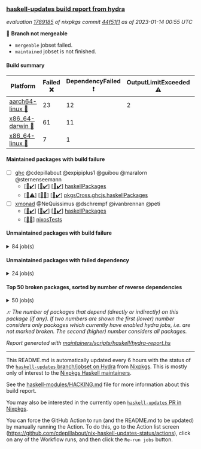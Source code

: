 ### [haskell-updates build report from hydra](https://hydra.nixos.org/jobset/nixpkgs/haskell-updates)
*evaluation [1789185](https://hydra.nixos.org/eval/1789185) of nixpkgs commit [44f51f1](https://github.com/NixOS/nixpkgs/commits/44f51f1f0945d1de69794dc7d3a388d307e9d652) as of 2023-01-14 00:55 UTC*

:red_circle: **Branch not mergeable**
  * `mergeable` jobset failed.
  * `maintained` jobset is not finished.

#### Build summary

 | Platform | Failed :x: | DependencyFailed :heavy_exclamation_mark: | OutputLimitExceeded :warning: | TimedOut :hourglass::no_entry_sign: | Unfinished :hourglass_flowing_sand: | Success :heavy_check_mark: | 
 | --- | --- | --- | --- | --- | --- | --- | 
 | [aarch64-linux :iphone:](https://hydra.nixos.org/eval/1789185?filter=.aarch64-linux) | 23 | 12 | 2 | 2 |  | 6428 | 
 | [x86_64-darwin :apple:](https://hydra.nixos.org/eval/1789185?filter=.x86_64-darwin) | 61 | 11 |  | 196 |  | 6140 | 
 | [x86_64-linux :penguin:](https://hydra.nixos.org/eval/1789185?filter=.x86_64-linux) | 7 | 1 |  | 1 | 1 | 6492 | 
#### Maintained packages with build failure
- [ ] [ghc](https://hydra.nixos.org/eval/1789185?filter=ghc) @cdepillabout @expipiplus1 @guibou @maralorn @sternenseemann
  - [[:iphone::heavy_check_mark:]](https://hydra.nixos.org/build/202430067) [[:apple::heavy_check_mark:]](https://hydra.nixos.org/build/202425639) [[:penguin::heavy_check_mark:]](https://hydra.nixos.org/build/202416186) [haskellPackages](https://hydra.nixos.org/eval/1789185?filter=haskellPackages.ghc)
  - [[:iphone::warning:]](https://hydra.nixos.org/build/205132150) [[:apple::x:]](https://hydra.nixos.org/build/205132269) [[:penguin::heavy_check_mark:]](https://hydra.nixos.org/build/205139156) [pkgsCross.ghcjs.haskellPackages](https://hydra.nixos.org/eval/1789185?filter=pkgsCross.ghcjs.haskellPackages.ghc)
- [ ] [xmonad](https://hydra.nixos.org/eval/1789185?filter=xmonad) @NeQuissimus @dschrempf @ivanbrennan @peti
  - [[:iphone::heavy_check_mark:]](https://hydra.nixos.org/build/205139283) [[:apple::heavy_check_mark:]](https://hydra.nixos.org/build/205137287) [[:penguin::heavy_check_mark:]](https://hydra.nixos.org/build/205134932) [haskellPackages](https://hydra.nixos.org/eval/1789185?filter=haskellPackages.xmonad)
  -   [[:penguin::x:]](https://hydra.nixos.org/build/205171035) [nixosTests](https://hydra.nixos.org/eval/1789185?filter=nixosTests.xmonad)
#### Unmaintained packages with build failure
<details><summary>84 job(s) </summary>

- [ ] [[:iphone::x:]](https://hydra.nixos.org/build/205131171) [[:apple::heavy_check_mark:]](https://hydra.nixos.org/build/205139102) [[:penguin::heavy_check_mark:]](https://hydra.nixos.org/build/205133615) [haskellPackages.hw-json-simd](https://hydra.nixos.org/eval/1789185?filter=haskellPackages.hw-json-simd)  :arrow_heading_up: 3 | 8
- [ ] [[:iphone::x:]](https://hydra.nixos.org/build/205135856) [[:apple::heavy_check_mark:]](https://hydra.nixos.org/build/205139242) [[:penguin::heavy_check_mark:]](https://hydra.nixos.org/build/205136152) [haskellPackages.hw-simd](https://hydra.nixos.org/eval/1789185?filter=haskellPackages.hw-simd)  :arrow_heading_up: 2 | 8
- [ ] [[:iphone::x:]](https://hydra.nixos.org/build/205137611) [[:apple::x:]](https://hydra.nixos.org/build/205133912) [[:penguin::heavy_check_mark:]](https://hydra.nixos.org/build/205137258) [haskellPackages.quic](https://hydra.nixos.org/eval/1789185?filter=haskellPackages.quic)  :arrow_heading_up: 2 | 2
- [ ] [[:iphone::x:]](https://hydra.nixos.org/build/202421573) [[:apple::heavy_check_mark:]](https://hydra.nixos.org/build/202418260) [[:penguin::heavy_check_mark:]](https://hydra.nixos.org/build/202425856) [haskellPackages.Crypto](https://hydra.nixos.org/eval/1789185?filter=haskellPackages.Crypto)  :arrow_heading_up: 1 | 22
- [ ] [[:iphone::heavy_check_mark:]](https://hydra.nixos.org/build/205132688) [[:apple::x:]](https://hydra.nixos.org/build/205138870) [[:penguin::heavy_check_mark:]](https://hydra.nixos.org/build/205135792) [haskellPackages.thyme](https://hydra.nixos.org/eval/1789185?filter=haskellPackages.thyme)  :arrow_heading_up: 1 | 15
- [ ] [[:iphone::heavy_check_mark:]](https://hydra.nixos.org/build/205138362) [[:apple::x:]](https://hydra.nixos.org/build/205131735) [[:penguin::heavy_check_mark:]](https://hydra.nixos.org/build/205137833) [haskellPackages.inline-r](https://hydra.nixos.org/eval/1789185?filter=haskellPackages.inline-r)  :arrow_heading_up: 1 | 4
- [ ] [[:iphone::x:]](https://hydra.nixos.org/build/202422717) [[:apple::heavy_check_mark:]](https://hydra.nixos.org/build/202426386) [[:penguin::heavy_check_mark:]](https://hydra.nixos.org/build/202428144) [haskellPackages.long-double](https://hydra.nixos.org/eval/1789185?filter=haskellPackages.long-double)  :arrow_heading_up: 1 | 2
- [ ] [[:iphone::heavy_check_mark:]](https://hydra.nixos.org/build/205135247) [[:apple::x:]](https://hydra.nixos.org/build/205135382) [[:penguin::heavy_check_mark:]](https://hydra.nixos.org/build/205135963) [haskellPackages.posix-socket](https://hydra.nixos.org/eval/1789185?filter=haskellPackages.posix-socket)  :arrow_heading_up: 1 | 2
- [ ] [[:iphone::x:]](https://hydra.nixos.org/build/205137037) [[:apple::x:]](https://hydra.nixos.org/build/205136572) [[:penguin::x:]](https://hydra.nixos.org/build/205133572) [haskellPackages.shake-cabal](https://hydra.nixos.org/eval/1789185?filter=haskellPackages.shake-cabal)  :arrow_heading_up: 1 | 2
- [ ] [[:iphone::x:]](https://hydra.nixos.org/build/205137738) [[:apple::heavy_check_mark:]](https://hydra.nixos.org/build/205136905) [[:penguin::heavy_check_mark:]](https://hydra.nixos.org/build/205131290) [haskellPackages.componentm](https://hydra.nixos.org/eval/1789185?filter=haskellPackages.componentm)  :arrow_heading_up: 1 | 1
- [ ] [[:iphone::x:]](https://hydra.nixos.org/build/202417930) [[:apple::heavy_check_mark:]](https://hydra.nixos.org/build/202430377) [[:penguin::heavy_check_mark:]](https://hydra.nixos.org/build/202419841) [haskellPackages.nlopt-haskell](https://hydra.nixos.org/eval/1789185?filter=haskellPackages.nlopt-haskell)  :arrow_heading_up: 1 | 1
- [ ] [[:iphone::heavy_check_mark:]](https://hydra.nixos.org/build/202428372) [[:apple::x:]](https://hydra.nixos.org/build/202423142) [[:penguin::heavy_check_mark:]](https://hydra.nixos.org/build/202421039) [haskellPackages.openal-ffi](https://hydra.nixos.org/eval/1789185?filter=haskellPackages.openal-ffi)  :arrow_heading_up: 1 | 1
- [ ] [[:iphone::x:]](https://hydra.nixos.org/build/205132309) [[:apple::x:]](https://hydra.nixos.org/build/205133205) [[:penguin::heavy_check_mark:]](https://hydra.nixos.org/build/205134445) [haskellPackages.swisstable](https://hydra.nixos.org/eval/1789185?filter=haskellPackages.swisstable)  :arrow_heading_up: 1 | 1
- [ ] [[:iphone::x:]](https://hydra.nixos.org/build/202427092) [[:apple::heavy_check_mark:]](https://hydra.nixos.org/build/202433526) [[:penguin::heavy_check_mark:]](https://hydra.nixos.org/build/202428264) [haskellPackages.freetype2](https://hydra.nixos.org/eval/1789185?filter=haskellPackages.freetype2)  :arrow_heading_up: 0 | 9
- [ ] [[:iphone::heavy_check_mark:]](https://hydra.nixos.org/build/205134863) [[:apple::x:]](https://hydra.nixos.org/build/205138649) [[:penguin::heavy_check_mark:]](https://hydra.nixos.org/build/205133442) [haskellPackages.chr-core](https://hydra.nixos.org/eval/1789185?filter=haskellPackages.chr-core)  :arrow_heading_up: 0 | 5
- [ ] [[:iphone::heavy_check_mark:]](https://hydra.nixos.org/build/205136825) [[:apple::x:]](https://hydra.nixos.org/build/205132698) [[:penguin::heavy_check_mark:]](https://hydra.nixos.org/build/205138813) [haskellPackages.pipes-zlib](https://hydra.nixos.org/eval/1789185?filter=haskellPackages.pipes-zlib)  :arrow_heading_up: 0 | 5
- [ ] [[:iphone::heavy_check_mark:]](https://hydra.nixos.org/build/202423908) [[:apple::x:]](https://hydra.nixos.org/build/202435790) [[:penguin::heavy_check_mark:]](https://hydra.nixos.org/build/202417988) [haskellPackages.hmidi](https://hydra.nixos.org/eval/1789185?filter=haskellPackages.hmidi)  :arrow_heading_up: 0 | 4
- [ ] [[:iphone::x:]](https://hydra.nixos.org/build/202435088) [[:apple::heavy_check_mark:]](https://hydra.nixos.org/build/202430782) [[:penguin::heavy_check_mark:]](https://hydra.nixos.org/build/202426261) [haskellPackages.picosat](https://hydra.nixos.org/eval/1789185?filter=haskellPackages.picosat)  :arrow_heading_up: 0 | 3
- [ ] [[:iphone::heavy_check_mark:]](https://hydra.nixos.org/build/205131588) [[:apple::x:]](https://hydra.nixos.org/build/205130391) [[:penguin::heavy_check_mark:]](https://hydra.nixos.org/build/205138354) [haskellPackages.wai-middleware-metrics](https://hydra.nixos.org/eval/1789185?filter=haskellPackages.wai-middleware-metrics)  :arrow_heading_up: 0 | 3
- [ ] [[:iphone::heavy_check_mark:]](https://hydra.nixos.org/build/202425185) [[:apple::x:]](https://hydra.nixos.org/build/203194258) [[:penguin::heavy_check_mark:]](https://hydra.nixos.org/build/202428882) [haskellPackages.SDL-mixer](https://hydra.nixos.org/eval/1789185?filter=haskellPackages.SDL-mixer)  :arrow_heading_up: 0 | 2
- [ ] [[:iphone::heavy_check_mark:]](https://hydra.nixos.org/build/204521401) [[:apple::x:]](https://hydra.nixos.org/build/204521439) [[:penguin::heavy_check_mark:]](https://hydra.nixos.org/build/204521387) [haskellPackages.h-raylib](https://hydra.nixos.org/eval/1789185?filter=haskellPackages.h-raylib)  :arrow_heading_up: 0 | 1
- [ ] [[:iphone::heavy_check_mark:]](https://hydra.nixos.org/build/202431795) [[:apple::x:]](https://hydra.nixos.org/build/202416334) [[:penguin::heavy_check_mark:]](https://hydra.nixos.org/build/202434942) [haskellPackages.hamid](https://hydra.nixos.org/eval/1789185?filter=haskellPackages.hamid)  :arrow_heading_up: 0 | 1
- [ ] [[:iphone::heavy_check_mark:]](https://hydra.nixos.org/build/205133801) [[:apple::x:]](https://hydra.nixos.org/build/205134176) [[:penguin::heavy_check_mark:]](https://hydra.nixos.org/build/205133705) [haskellPackages.hmatrix-morpheus](https://hydra.nixos.org/eval/1789185?filter=haskellPackages.hmatrix-morpheus)  :arrow_heading_up: 0 | 1
- [ ] [[:iphone::heavy_check_mark:]](https://hydra.nixos.org/build/202427340) [[:apple::x:]](https://hydra.nixos.org/build/202430442) [[:penguin::heavy_check_mark:]](https://hydra.nixos.org/build/202419088) [haskellPackages.huckleberry](https://hydra.nixos.org/eval/1789185?filter=haskellPackages.huckleberry)  :arrow_heading_up: 0 | 1
- [ ] [[:iphone::heavy_check_mark:]](https://hydra.nixos.org/build/202423886) [[:apple::x:]](https://hydra.nixos.org/build/202425806) [[:penguin::heavy_check_mark:]](https://hydra.nixos.org/build/202433480) [haskellPackages.select](https://hydra.nixos.org/eval/1789185?filter=haskellPackages.select)  :arrow_heading_up: 0 | 1
- [ ] [[:iphone::heavy_check_mark:]](https://hydra.nixos.org/build/203502062) [[:apple::x:]](https://hydra.nixos.org/build/203508618) [[:penguin::heavy_check_mark:]](https://hydra.nixos.org/build/203511126) [haskellPackages.simple-vec3](https://hydra.nixos.org/eval/1789185?filter=haskellPackages.simple-vec3)  :arrow_heading_up: 0 | 1
- [ ] [[:iphone::heavy_check_mark:]](https://hydra.nixos.org/build/203505734) [[:apple::x:]](https://hydra.nixos.org/build/203501142) [[:penguin::heavy_check_mark:]](https://hydra.nixos.org/build/203508546) [haskellPackages.sysinfo](https://hydra.nixos.org/eval/1789185?filter=haskellPackages.sysinfo)  :arrow_heading_up: 0 | 1
- [ ] [[:iphone::heavy_check_mark:]](https://hydra.nixos.org/build/203510531) [[:apple::x:]](https://hydra.nixos.org/build/203503861) [[:penguin::heavy_check_mark:]](https://hydra.nixos.org/build/203501769) [haskellPackages.FractalArt](https://hydra.nixos.org/eval/1789185?filter=haskellPackages.FractalArt) 
- [ ] [[:iphone::x:]](https://hydra.nixos.org/build/202420797) [[:apple::heavy_check_mark:]](https://hydra.nixos.org/build/202436365) [[:penguin::heavy_check_mark:]](https://hydra.nixos.org/build/202427200) [haskellPackages.HsASA](https://hydra.nixos.org/eval/1789185?filter=haskellPackages.HsASA) 
- [ ] [[:iphone::heavy_check_mark:]](https://hydra.nixos.org/build/202435395) [[:apple::x:]](https://hydra.nixos.org/build/202417422) [[:penguin::heavy_check_mark:]](https://hydra.nixos.org/build/202430954) [haskellPackages.al](https://hydra.nixos.org/eval/1789185?filter=haskellPackages.al) 
- [ ] [[:iphone::x:]](https://hydra.nixos.org/build/205130372) [[:apple::x:]](https://hydra.nixos.org/build/205129723) [[:penguin::x:]](https://hydra.nixos.org/build/205134138) [haskellPackages.asn1-ber-syntax](https://hydra.nixos.org/eval/1789185?filter=haskellPackages.asn1-ber-syntax) 
- [ ] [[:iphone::heavy_check_mark:]](https://hydra.nixos.org/build/203503717) [[:apple::x:]](https://hydra.nixos.org/build/203509434) [[:penguin::heavy_check_mark:]](https://hydra.nixos.org/build/203509306) [haskellPackages.env-extra](https://hydra.nixos.org/eval/1789185?filter=haskellPackages.env-extra) 
- [ ] [[:iphone::heavy_check_mark:]](https://hydra.nixos.org/build/205138798) [[:apple::x:]](https://hydra.nixos.org/build/205133155) [[:penguin::heavy_check_mark:]](https://hydra.nixos.org/build/205134287) [haskellPackages.epub-tools](https://hydra.nixos.org/eval/1789185?filter=haskellPackages.epub-tools) 
- [ ] [[:iphone::heavy_check_mark:]](https://hydra.nixos.org/build/205137821) [[:apple::x:]](https://hydra.nixos.org/build/205138519) [[:penguin::heavy_check_mark:]](https://hydra.nixos.org/build/205133186) [haskellPackages.exiftool](https://hydra.nixos.org/eval/1789185?filter=haskellPackages.exiftool) 
- [ ] [[:iphone::x:]](https://hydra.nixos.org/build/205134027) [[:penguin::x:]](https://hydra.nixos.org/build/205138096) [haskellPackages.festival](https://hydra.nixos.org/eval/1789185?filter=haskellPackages.festival) 
- [ ] [[:iphone::heavy_check_mark:]](https://hydra.nixos.org/build/202430271) [[:apple::x:]](https://hydra.nixos.org/build/202436430) [[:penguin::heavy_check_mark:]](https://hydra.nixos.org/build/202416704) [haskellPackages.fudgets](https://hydra.nixos.org/eval/1789185?filter=haskellPackages.fudgets) 
- [ ] [[:iphone::heavy_check_mark:]](https://hydra.nixos.org/build/205136422) [[:apple::x:]](https://hydra.nixos.org/build/205132706) [[:penguin::heavy_check_mark:]](https://hydra.nixos.org/build/205132433) [haskellPackages.gerrit](https://hydra.nixos.org/eval/1789185?filter=haskellPackages.gerrit) 
- [ ] [ghc-lib](https://hydra.nixos.org/eval/1789185?filter=ghc-lib) 
  - [[:iphone::heavy_check_mark:]](https://hydra.nixos.org/build/202415372) [[:apple::heavy_check_mark:]](https://hydra.nixos.org/build/202420620) [[:penguin::heavy_check_mark:]](https://hydra.nixos.org/build/202436058) [haskell.packages.ghc8107](https://hydra.nixos.org/eval/1789185?filter=haskell.packages.ghc8107.ghc-lib)
  - [[:iphone::x:]](https://hydra.nixos.org/build/202432716) [[:apple::x:]](https://hydra.nixos.org/build/202421851) [[:penguin::x:]](https://hydra.nixos.org/build/202432410) [haskell.packages.ghc884](https://hydra.nixos.org/eval/1789185?filter=haskell.packages.ghc884.ghc-lib)
  - [[:iphone::heavy_check_mark:]](https://hydra.nixos.org/build/202431629) [[:apple::heavy_check_mark:]](https://hydra.nixos.org/build/202430373) [[:penguin::heavy_check_mark:]](https://hydra.nixos.org/build/202433873) [haskell.packages.ghc902](https://hydra.nixos.org/eval/1789185?filter=haskell.packages.ghc902.ghc-lib)
  - [[:iphone::heavy_check_mark:]](https://hydra.nixos.org/build/202428546) [[:apple::heavy_check_mark:]](https://hydra.nixos.org/build/202428909) [[:penguin::heavy_check_mark:]](https://hydra.nixos.org/build/202428449) [haskell.packages.ghc924](https://hydra.nixos.org/eval/1789185?filter=haskell.packages.ghc924.ghc-lib)
  - [[:iphone::heavy_check_mark:]](https://hydra.nixos.org/build/202433874) [[:apple::heavy_check_mark:]](https://hydra.nixos.org/build/202434011) [[:penguin::heavy_check_mark:]](https://hydra.nixos.org/build/202429700) [haskell.packages.ghc925](https://hydra.nixos.org/eval/1789185?filter=haskell.packages.ghc925.ghc-lib)
  - [[:iphone::heavy_check_mark:]](https://hydra.nixos.org/build/203389427) [[:apple::heavy_check_mark:]](https://hydra.nixos.org/build/203389426) [[:penguin::heavy_check_mark:]](https://hydra.nixos.org/build/203389429) [haskell.packages.ghc944](https://hydra.nixos.org/eval/1789185?filter=haskell.packages.ghc944.ghc-lib)
  - [[:iphone::heavy_check_mark:]](https://hydra.nixos.org/build/202434897) [[:apple::heavy_check_mark:]](https://hydra.nixos.org/build/202423469) [[:penguin::heavy_check_mark:]](https://hydra.nixos.org/build/202431067) [haskellPackages](https://hydra.nixos.org/eval/1789185?filter=haskellPackages.ghc-lib)
- [ ] [[:iphone::x:]](https://hydra.nixos.org/build/203626686) [[:penguin::heavy_check_mark:]](https://hydra.nixos.org/build/203626642) [haskellPackages.gnome-keyring](https://hydra.nixos.org/eval/1789185?filter=haskellPackages.gnome-keyring) 
- [ ] [[:apple::x:]](https://hydra.nixos.org/build/205138386) [haskellPackages.gtk-mac-integration](https://hydra.nixos.org/eval/1789185?filter=haskellPackages.gtk-mac-integration) 
- [ ] [[:iphone::heavy_check_mark:]](https://hydra.nixos.org/build/205135561) [[:apple::x:]](https://hydra.nixos.org/build/205138253) [[:penguin::heavy_check_mark:]](https://hydra.nixos.org/build/205137078) [haskellPackages.gtk-traymanager](https://hydra.nixos.org/eval/1789185?filter=haskellPackages.gtk-traymanager) 
- [ ] [[:apple::x:]](https://hydra.nixos.org/build/205137799) [haskellPackages.gtk3-mac-integration](https://hydra.nixos.org/eval/1789185?filter=haskellPackages.gtk3-mac-integration) 
- [ ] [[:iphone::heavy_check_mark:]](https://hydra.nixos.org/build/205133242) [[:apple::x:]](https://hydra.nixos.org/build/205133709) [[:penguin::heavy_check_mark:]](https://hydra.nixos.org/build/205137406) [haskellPackages.highlight](https://hydra.nixos.org/eval/1789185?filter=haskellPackages.highlight) 
- [ ] [[:iphone::heavy_check_mark:]](https://hydra.nixos.org/build/205130371) [[:apple::x:]](https://hydra.nixos.org/build/205132632) [[:penguin::heavy_check_mark:]](https://hydra.nixos.org/build/205135486) [haskellPackages.hinotify-conduit](https://hydra.nixos.org/eval/1789185?filter=haskellPackages.hinotify-conduit) 
- [ ] [[:iphone::heavy_check_mark:]](https://hydra.nixos.org/build/205131792) [[:apple::x:]](https://hydra.nixos.org/build/205130867) [[:penguin::heavy_check_mark:]](https://hydra.nixos.org/build/205135923) [haskellPackages.hssh](https://hydra.nixos.org/eval/1789185?filter=haskellPackages.hssh) 
- [ ] [[:iphone::heavy_check_mark:]](https://hydra.nixos.org/build/202430380) [[:apple::x:]](https://hydra.nixos.org/build/202435742) [[:penguin::heavy_check_mark:]](https://hydra.nixos.org/build/202432776) [haskellPackages.hsshellscript](https://hydra.nixos.org/eval/1789185?filter=haskellPackages.hsshellscript) 
- [ ] [[:iphone::heavy_check_mark:]](https://hydra.nixos.org/build/202418023) [[:apple::x:]](https://hydra.nixos.org/build/202430436) [[:penguin::heavy_check_mark:]](https://hydra.nixos.org/build/202426581) [haskellPackages.hssourceinfo](https://hydra.nixos.org/eval/1789185?filter=haskellPackages.hssourceinfo) 
- [ ] [[:iphone::heavy_check_mark:]](https://hydra.nixos.org/build/203505227) [[:apple::x:]](https://hydra.nixos.org/build/203506099) [[:penguin::heavy_check_mark:]](https://hydra.nixos.org/build/203502314) [haskellPackages.hunspell-hs](https://hydra.nixos.org/eval/1789185?filter=haskellPackages.hunspell-hs) 
- [ ] [[:apple::x:]](https://hydra.nixos.org/build/205136889) [[:penguin::heavy_check_mark:]](https://hydra.nixos.org/build/205136741) [haskellPackages.inline-asm](https://hydra.nixos.org/eval/1789185?filter=haskellPackages.inline-asm) 
- [ ] [[:iphone::heavy_check_mark:]](https://hydra.nixos.org/build/205133721) [[:apple::x:]](https://hydra.nixos.org/build/205138018) [[:penguin::heavy_check_mark:]](https://hydra.nixos.org/build/205138694) [haskellPackages.interprocess](https://hydra.nixos.org/eval/1789185?filter=haskellPackages.interprocess) 
- [ ] [[:iphone::heavy_check_mark:]](https://hydra.nixos.org/build/205129911) [[:apple::x:]](https://hydra.nixos.org/build/205129774) [[:penguin::heavy_check_mark:]](https://hydra.nixos.org/build/205132736) [haskellPackages.ipcvar](https://hydra.nixos.org/eval/1789185?filter=haskellPackages.ipcvar) 
- [ ] [[:apple::x:]](https://hydra.nixos.org/build/202424556) [haskellPackages.kqueue](https://hydra.nixos.org/eval/1789185?filter=haskellPackages.kqueue) 
- [ ] [[:iphone::x:]](https://hydra.nixos.org/build/205130401) [[:apple::heavy_check_mark:]](https://hydra.nixos.org/build/205138961) [[:penguin::x:]](https://hydra.nixos.org/build/205137334) [haskellPackages.libsecp256k1](https://hydra.nixos.org/eval/1789185?filter=haskellPackages.libsecp256k1) 
- [ ] [[:iphone::heavy_check_mark:]](https://hydra.nixos.org/build/202429811) [[:apple::x:]](https://hydra.nixos.org/build/202415593) [[:penguin::heavy_check_mark:]](https://hydra.nixos.org/build/202430903) [haskellPackages.linux-framebuffer](https://hydra.nixos.org/eval/1789185?filter=haskellPackages.linux-framebuffer) 
- [ ] [[:iphone::heavy_check_mark:]](https://hydra.nixos.org/build/205130853) [[:apple::x:]](https://hydra.nixos.org/build/205130579) [[:penguin::heavy_check_mark:]](https://hydra.nixos.org/build/205129702) [haskellPackages.mediawiki2latex](https://hydra.nixos.org/eval/1789185?filter=haskellPackages.mediawiki2latex) 
- [ ] [[:iphone::heavy_check_mark:]](https://hydra.nixos.org/build/205135016) [[:apple::x:]](https://hydra.nixos.org/build/205134802) [[:penguin::heavy_check_mark:]](https://hydra.nixos.org/build/205135019) [haskellPackages.memfd](https://hydra.nixos.org/eval/1789185?filter=haskellPackages.memfd) 
- [ ] [[:iphone::x:]](https://hydra.nixos.org/build/205133943) [[:apple::x:]](https://hydra.nixos.org/build/205133951) [[:penguin::x:]](https://hydra.nixos.org/build/205131816) [haskellPackages.monadic-bang](https://hydra.nixos.org/eval/1789185?filter=haskellPackages.monadic-bang) 
- [ ] [[:iphone::heavy_check_mark:]](https://hydra.nixos.org/build/205131160) [[:apple::x:]](https://hydra.nixos.org/build/205135257) [[:penguin::heavy_check_mark:]](https://hydra.nixos.org/build/205129610) [haskellPackages.nix-serve-ng](https://hydra.nixos.org/eval/1789185?filter=haskellPackages.nix-serve-ng) 
- [ ] [[:iphone::heavy_check_mark:]](https://hydra.nixos.org/build/205131963) [[:apple::x:]](https://hydra.nixos.org/build/205134074) [[:penguin::heavy_check_mark:]](https://hydra.nixos.org/build/205132232) [haskellPackages.persistent-pagination](https://hydra.nixos.org/eval/1789185?filter=haskellPackages.persistent-pagination) 
- [ ] [[:iphone::heavy_check_mark:]](https://hydra.nixos.org/build/205133073) [[:apple::x:]](https://hydra.nixos.org/build/205139083) [[:penguin::heavy_check_mark:]](https://hydra.nixos.org/build/205129730) [haskellPackages.phatsort](https://hydra.nixos.org/eval/1789185?filter=haskellPackages.phatsort) 
- [ ] [[:iphone::heavy_check_mark:]](https://hydra.nixos.org/build/205137423) [[:apple::x:]](https://hydra.nixos.org/build/205131312) [[:penguin::heavy_check_mark:]](https://hydra.nixos.org/build/205138877) [haskellPackages.ping-wrapper](https://hydra.nixos.org/eval/1789185?filter=haskellPackages.ping-wrapper) 
- [ ] [[:iphone::heavy_check_mark:]](https://hydra.nixos.org/build/203509982) [[:apple::x:]](https://hydra.nixos.org/build/203513028) [[:penguin::heavy_check_mark:]](https://hydra.nixos.org/build/203501314) [haskellPackages.posix-timer](https://hydra.nixos.org/eval/1789185?filter=haskellPackages.posix-timer) 
- [ ] [[:iphone::heavy_check_mark:]](https://hydra.nixos.org/build/205137369) [[:apple::x:]](https://hydra.nixos.org/build/205135419) [[:penguin::heavy_check_mark:]](https://hydra.nixos.org/build/205130279) [haskellPackages.procex](https://hydra.nixos.org/eval/1789185?filter=haskellPackages.procex) 
- [ ] [[:iphone::heavy_check_mark:]](https://hydra.nixos.org/build/203504459) [[:apple::x:]](https://hydra.nixos.org/build/203512730) [[:penguin::heavy_check_mark:]](https://hydra.nixos.org/build/203503468) [haskellPackages.pthread](https://hydra.nixos.org/eval/1789185?filter=haskellPackages.pthread) 
- [ ] [[:iphone::heavy_check_mark:]](https://hydra.nixos.org/build/205133250) [[:apple::x:]](https://hydra.nixos.org/build/205131521) [[:penguin::heavy_check_mark:]](https://hydra.nixos.org/build/205135838) [haskellPackages.sandwich-webdriver](https://hydra.nixos.org/eval/1789185?filter=haskellPackages.sandwich-webdriver) 
- [ ] [[:iphone::heavy_check_mark:]](https://hydra.nixos.org/build/202432097) [[:apple::x:]](https://hydra.nixos.org/build/202425944) [[:penguin::heavy_check_mark:]](https://hydra.nixos.org/build/202427952) [haskellPackages.shared-memory](https://hydra.nixos.org/eval/1789185?filter=haskellPackages.shared-memory) 
- [ ] [[:iphone::x:]](https://hydra.nixos.org/build/205132559) [[:apple::heavy_check_mark:]](https://hydra.nixos.org/build/205133189) [[:penguin::heavy_check_mark:]](https://hydra.nixos.org/build/205130162) [haskellPackages.significant-figures](https://hydra.nixos.org/eval/1789185?filter=haskellPackages.significant-figures) 
- [ ] [[:iphone::heavy_check_mark:]](https://hydra.nixos.org/build/205130692) [[:apple::x:]](https://hydra.nixos.org/build/205129806) [[:penguin::heavy_check_mark:]](https://hydra.nixos.org/build/205134740) [haskellPackages.statistics-skinny](https://hydra.nixos.org/eval/1789185?filter=haskellPackages.statistics-skinny) 
- [ ] [[:iphone::heavy_check_mark:]](https://hydra.nixos.org/build/205137679) [[:apple::x:]](https://hydra.nixos.org/build/205138980) [[:penguin::heavy_check_mark:]](https://hydra.nixos.org/build/205129938) [haskellPackages.tailfile-hinotify](https://hydra.nixos.org/eval/1789185?filter=haskellPackages.tailfile-hinotify) 
- [ ] [[:iphone::x:]](https://hydra.nixos.org/build/205131839) [[:apple::heavy_check_mark:]](https://hydra.nixos.org/build/205137867) [[:penguin::heavy_check_mark:]](https://hydra.nixos.org/build/205132717) [haskellPackages.the-snip](https://hydra.nixos.org/eval/1789185?filter=haskellPackages.the-snip) 
- [ ] [[:iphone::x:]](https://hydra.nixos.org/build/205132606) [[:apple::heavy_check_mark:]](https://hydra.nixos.org/build/205133092) [[:penguin::heavy_check_mark:]](https://hydra.nixos.org/build/205137073) [haskellPackages.thread-supervisor](https://hydra.nixos.org/eval/1789185?filter=haskellPackages.thread-supervisor) 
- [ ] [[:iphone::x:]](https://hydra.nixos.org/build/202424843) [[:apple::heavy_check_mark:]](https://hydra.nixos.org/build/202430364) [[:penguin::heavy_check_mark:]](https://hydra.nixos.org/build/202432968) [haskellPackages.wiringPi](https://hydra.nixos.org/eval/1789185?filter=haskellPackages.wiringPi) 
- [ ] [[:iphone::x:]](https://hydra.nixos.org/build/202424744) [[:apple::heavy_check_mark:]](https://hydra.nixos.org/build/202416582) [[:penguin::heavy_check_mark:]](https://hydra.nixos.org/build/202416260) [haskellPackages.x86-64bit](https://hydra.nixos.org/eval/1789185?filter=haskellPackages.x86-64bit) 
- [ ] [[:iphone::heavy_check_mark:]](https://hydra.nixos.org/build/202418227) [[:apple::x:]](https://hydra.nixos.org/build/202419197) [[:penguin::heavy_check_mark:]](https://hydra.nixos.org/build/202436039) [haskellPackages.xmonad-utils](https://hydra.nixos.org/eval/1789185?filter=haskellPackages.xmonad-utils) 
- [ ] [[:iphone::heavy_check_mark:]](https://hydra.nixos.org/build/202426690) [[:apple::x:]](https://hydra.nixos.org/build/202430057) [[:penguin::heavy_check_mark:]](https://hydra.nixos.org/build/202426520) [haskellPackages.yoga](https://hydra.nixos.org/eval/1789185?filter=haskellPackages.yoga) 
- [ ] [[:iphone::heavy_check_mark:]](https://hydra.nixos.org/build/202425259) [[:apple::x:]](https://hydra.nixos.org/build/202416959) [[:penguin::heavy_check_mark:]](https://hydra.nixos.org/build/202418284) [haskellPackages.zot](https://hydra.nixos.org/eval/1789185?filter=haskellPackages.zot) 
- [ ] [[:iphone::heavy_check_mark:]](https://hydra.nixos.org/build/202431702) [[:apple::x:]](https://hydra.nixos.org/build/202433071) [[:penguin::heavy_check_mark:]](https://hydra.nixos.org/build/202420076) [haskellPackages.zxcvbn-c](https://hydra.nixos.org/eval/1789185?filter=haskellPackages.zxcvbn-c) 
</details>

#### Unmaintained packages with failed dependency
<details><summary>24 job(s) </summary>

- [ ] [[:iphone::heavy_exclamation_mark:]](https://hydra.nixos.org/build/205136722) [[:apple::heavy_check_mark:]](https://hydra.nixos.org/build/205130937) [[:penguin::heavy_check_mark:]](https://hydra.nixos.org/build/205129625) [haskellPackages.hw-json-standard-cursor](https://hydra.nixos.org/eval/1789185?filter=haskellPackages.hw-json-standard-cursor)  :arrow_heading_up: 1 | 6
- [ ] [[:iphone::heavy_exclamation_mark:]](https://hydra.nixos.org/build/205138335) [[:apple::heavy_check_mark:]](https://hydra.nixos.org/build/205136749) [[:penguin::heavy_check_mark:]](https://hydra.nixos.org/build/205136637) [haskellPackages.hw-json-simple-cursor](https://hydra.nixos.org/eval/1789185?filter=haskellPackages.hw-json-simple-cursor)  :arrow_heading_up: 1 | 4
- [ ] [[:iphone::heavy_exclamation_mark:]](https://hydra.nixos.org/build/205134003) [[:apple::heavy_exclamation_mark:]](https://hydra.nixos.org/build/205132066) [[:penguin::heavy_check_mark:]](https://hydra.nixos.org/build/205138557) [haskellPackages.http3](https://hydra.nixos.org/eval/1789185?filter=haskellPackages.http3)  :arrow_heading_up: 1 | 1
- [ ] [[:iphone::heavy_exclamation_mark:]](https://hydra.nixos.org/build/205133612) [[:apple::heavy_check_mark:]](https://hydra.nixos.org/build/205132835) [[:penguin::heavy_check_mark:]](https://hydra.nixos.org/build/205136851) [haskellPackages.hw-dsv](https://hydra.nixos.org/eval/1789185?filter=haskellPackages.hw-dsv)  :arrow_heading_up: 0 | 3
- [ ] [[:iphone::heavy_exclamation_mark:]](https://hydra.nixos.org/build/205139056) [[:apple::heavy_check_mark:]](https://hydra.nixos.org/build/205132519) [[:penguin::heavy_check_mark:]](https://hydra.nixos.org/build/205132887) [haskellPackages.hw-json](https://hydra.nixos.org/eval/1789185?filter=haskellPackages.hw-json)  :arrow_heading_up: 0 | 3
- [ ] [[:iphone::heavy_exclamation_mark:]](https://hydra.nixos.org/build/203510590) [[:apple::heavy_check_mark:]](https://hydra.nixos.org/build/203512567) [[:penguin::heavy_check_mark:]](https://hydra.nixos.org/build/203509561) [haskellPackages.hS3](https://hydra.nixos.org/eval/1789185?filter=haskellPackages.hS3)  :arrow_heading_up: 0 | 1
- [ ] [[:iphone::heavy_check_mark:]](https://hydra.nixos.org/build/205137324) [[:apple::heavy_exclamation_mark:]](https://hydra.nixos.org/build/205137908) [[:penguin::heavy_check_mark:]](https://hydra.nixos.org/build/205134188) [haskellPackages.network-dns](https://hydra.nixos.org/eval/1789185?filter=haskellPackages.network-dns)  :arrow_heading_up: 0 | 1
- [ ] [[:iphone::heavy_exclamation_mark:]](https://hydra.nixos.org/build/205133764) [[:apple::heavy_exclamation_mark:]](https://hydra.nixos.org/build/205138072) [[:penguin::heavy_exclamation_mark:]](https://hydra.nixos.org/build/205130464) [haskellPackages.shake-ats](https://hydra.nixos.org/eval/1789185?filter=haskellPackages.shake-ats)  :arrow_heading_up: 0 | 1
- [ ] [[:iphone::heavy_check_mark:]](https://hydra.nixos.org/build/205129966) [[:apple::heavy_exclamation_mark:]](https://hydra.nixos.org/build/205138855) [[:penguin::heavy_check_mark:]](https://hydra.nixos.org/build/205135841) [haskellPackages.H](https://hydra.nixos.org/eval/1789185?filter=haskellPackages.H) 
- [ ] [[:iphone::heavy_exclamation_mark:]](https://hydra.nixos.org/build/205131681) [[:apple::heavy_check_mark:]](https://hydra.nixos.org/build/205132148) [[:penguin::heavy_check_mark:]](https://hydra.nixos.org/build/205131394) [haskellPackages.componentm-devel](https://hydra.nixos.org/eval/1789185?filter=haskellPackages.componentm-devel) 
- [ ] [[:iphone::heavy_check_mark:]](https://hydra.nixos.org/build/205131426) [[:apple::heavy_exclamation_mark:]](https://hydra.nixos.org/build/205135475) [[:penguin::heavy_check_mark:]](https://hydra.nixos.org/build/205130758) [haskellPackages.fastparser](https://hydra.nixos.org/eval/1789185?filter=haskellPackages.fastparser) 
- [ ] [hello](https://hydra.nixos.org/eval/1789185?filter=hello) 
  - [[:iphone::heavy_check_mark:]](https://hydra.nixos.org/build/202434015) [[:apple::heavy_check_mark:]](https://hydra.nixos.org/build/202421551) [[:penguin::heavy_check_mark:]](https://hydra.nixos.org/build/202430153) [haskellPackages](https://hydra.nixos.org/eval/1789185?filter=haskellPackages.hello)
  - [[:iphone::warning:]](https://hydra.nixos.org/build/205135222) [[:apple::heavy_exclamation_mark:]](https://hydra.nixos.org/build/205133121) [[:penguin::heavy_check_mark:]](https://hydra.nixos.org/build/205136135) [pkgsCross.ghcjs.haskellPackages](https://hydra.nixos.org/eval/1789185?filter=pkgsCross.ghcjs.haskellPackages.hello)
  -   [[:penguin::heavy_check_mark:]](https://hydra.nixos.org/build/204928287) [pkgsMusl.haskellPackages](https://hydra.nixos.org/eval/1789185?filter=pkgsMusl.haskellPackages.hello)
  -   [[:penguin::heavy_check_mark:]](https://hydra.nixos.org/build/204928239) [pkgsStatic.haskell.packages.native-bignum.ghc924](https://hydra.nixos.org/eval/1789185?filter=pkgsStatic.haskell.packages.native-bignum.ghc924.hello)
  -   [[:penguin::heavy_check_mark:]](https://hydra.nixos.org/build/204928256) [pkgsStatic.haskellPackages](https://hydra.nixos.org/eval/1789185?filter=pkgsStatic.haskellPackages.hello)
- [ ] [[:iphone::heavy_exclamation_mark:]](https://hydra.nixos.org/build/205135123) [[:apple::heavy_check_mark:]](https://hydra.nixos.org/build/205130512) [[:penguin::heavy_check_mark:]](https://hydra.nixos.org/build/205132397) [haskellPackages.hmatrix-nlopt](https://hydra.nixos.org/eval/1789185?filter=haskellPackages.hmatrix-nlopt) 
- [ ] [[:iphone::heavy_exclamation_mark:]](https://hydra.nixos.org/build/205137874) [[:apple::heavy_exclamation_mark:]](https://hydra.nixos.org/build/205138139) [[:penguin::heavy_check_mark:]](https://hydra.nixos.org/build/205136254) [haskellPackages.hs-swisstable-hashtables-class](https://hydra.nixos.org/eval/1789185?filter=haskellPackages.hs-swisstable-hashtables-class) 
- [ ] [[:iphone::heavy_check_mark:]](https://hydra.nixos.org/build/205135991) [[:apple::heavy_exclamation_mark:]](https://hydra.nixos.org/build/205130203) [[:penguin::heavy_check_mark:]](https://hydra.nixos.org/build/205132619) [haskellPackages.ihaskell-inline-r](https://hydra.nixos.org/eval/1789185?filter=haskellPackages.ihaskell-inline-r) 
- [ ] [[:iphone::heavy_check_mark:]](https://hydra.nixos.org/build/203509260) [[:apple::heavy_exclamation_mark:]](https://hydra.nixos.org/build/203504666) [[:penguin::heavy_check_mark:]](https://hydra.nixos.org/build/203502308) [haskellPackages.intricacy](https://hydra.nixos.org/eval/1789185?filter=haskellPackages.intricacy) 
- [ ] [[:iphone::heavy_exclamation_mark:]](https://hydra.nixos.org/build/205130534) [[:apple::heavy_check_mark:]](https://hydra.nixos.org/build/205137771) [[:penguin::heavy_check_mark:]](https://hydra.nixos.org/build/205131782) [haskellPackages.rounded-hw](https://hydra.nixos.org/eval/1789185?filter=haskellPackages.rounded-hw) 
- [ ] [[:iphone::heavy_exclamation_mark:]](https://hydra.nixos.org/build/205130463) [[:apple::heavy_exclamation_mark:]](https://hydra.nixos.org/build/205133527) [[:penguin::heavy_check_mark:]](https://hydra.nixos.org/build/205136219) [haskellPackages.warp-quic](https://hydra.nixos.org/eval/1789185?filter=haskellPackages.warp-quic) 
- [ ] [[:iphone::heavy_check_mark:]](https://hydra.nixos.org/build/202421771) [[:apple::heavy_exclamation_mark:]](https://hydra.nixos.org/build/202420460) [[:penguin::heavy_check_mark:]](https://hydra.nixos.org/build/202420292) [haskellPackages.xbattbar](https://hydra.nixos.org/eval/1789185?filter=haskellPackages.xbattbar) 
</details>

#### Top 50 broken packages, sorted by number of reverse dependencies
<details><summary>50 job(s) </summary>

[amazonka-core](https://packdeps.haskellers.com/reverse/amazonka-core) :arrow_heading_up: 187  
[gogol-core](https://packdeps.haskellers.com/reverse/gogol-core) :arrow_heading_up: 184  
[haskell98](https://packdeps.haskellers.com/reverse/haskell98) :arrow_heading_up: 153  
[th-desugar](https://packdeps.haskellers.com/reverse/th-desugar) :arrow_heading_up: 57  
[enumerator](https://packdeps.haskellers.com/reverse/enumerator) :arrow_heading_up: 56  
[util](https://packdeps.haskellers.com/reverse/util) :arrow_heading_up: 49  
[derive](https://packdeps.haskellers.com/reverse/derive) :arrow_heading_up: 48  
[cgi](https://packdeps.haskellers.com/reverse/cgi) :arrow_heading_up: 46  
[amazonka](https://packdeps.haskellers.com/reverse/amazonka) :arrow_heading_up: 45  
[TypeCompose](https://packdeps.haskellers.com/reverse/TypeCompose) :arrow_heading_up: 44  
[accelerate](https://packdeps.haskellers.com/reverse/accelerate) :arrow_heading_up: 42  
[PrimitiveArray](https://packdeps.haskellers.com/reverse/PrimitiveArray) :arrow_heading_up: 35  
[rank1dynamic](https://packdeps.haskellers.com/reverse/rank1dynamic) :arrow_heading_up: 33  
[distributed-static](https://packdeps.haskellers.com/reverse/distributed-static) :arrow_heading_up: 31  
[distributed-process](https://packdeps.haskellers.com/reverse/distributed-process) :arrow_heading_up: 30  
[iteratee](https://packdeps.haskellers.com/reverse/iteratee) :arrow_heading_up: 29  
[storablevector](https://packdeps.haskellers.com/reverse/storablevector) :arrow_heading_up: 29  
[sydtest](https://packdeps.haskellers.com/reverse/sydtest) :arrow_heading_up: 26  
[crypto-numbers](https://packdeps.haskellers.com/reverse/crypto-numbers) :arrow_heading_up: 25  
[either-unwrap](https://packdeps.haskellers.com/reverse/either-unwrap) :arrow_heading_up: 25  
[crypto-pubkey](https://packdeps.haskellers.com/reverse/crypto-pubkey) :arrow_heading_up: 22  
[haskelldb](https://packdeps.haskellers.com/reverse/haskelldb) :arrow_heading_up: 22  
[wxdirect](https://packdeps.haskellers.com/reverse/wxdirect) :arrow_heading_up: 22  
[BiobaseTypes](https://packdeps.haskellers.com/reverse/BiobaseTypes) :arrow_heading_up: 21  
[alg](https://packdeps.haskellers.com/reverse/alg) :arrow_heading_up: 21  
[amazonka-s3](https://packdeps.haskellers.com/reverse/amazonka-s3) :arrow_heading_up: 21  
[mmsyn2](https://packdeps.haskellers.com/reverse/mmsyn2) :arrow_heading_up: 21  
[polysemy-resume](https://packdeps.haskellers.com/reverse/polysemy-resume) :arrow_heading_up: 21  
[wxc](https://packdeps.haskellers.com/reverse/wxc) :arrow_heading_up: 21  
[biocore](https://packdeps.haskellers.com/reverse/biocore) :arrow_heading_up: 20  
[bzlib](https://packdeps.haskellers.com/reverse/bzlib) :arrow_heading_up: 20  
[polysemy-conc](https://packdeps.haskellers.com/reverse/polysemy-conc) :arrow_heading_up: 20  
[wxcore](https://packdeps.haskellers.com/reverse/wxcore) :arrow_heading_up: 20  
[attoparsec-enumerator](https://packdeps.haskellers.com/reverse/attoparsec-enumerator) :arrow_heading_up: 19  
[bytestring-show](https://packdeps.haskellers.com/reverse/bytestring-show) :arrow_heading_up: 19  
[fay](https://packdeps.haskellers.com/reverse/fay) :arrow_heading_up: 19  
[wx](https://packdeps.haskellers.com/reverse/wx) :arrow_heading_up: 19  
[BiobaseENA](https://packdeps.haskellers.com/reverse/BiobaseENA) :arrow_heading_up: 18  
[asn1-data](https://packdeps.haskellers.com/reverse/asn1-data) :arrow_heading_up: 18  
[dbus-core](https://packdeps.haskellers.com/reverse/dbus-core) :arrow_heading_up: 18  
[gtksourceview2](https://packdeps.haskellers.com/reverse/gtksourceview2) :arrow_heading_up: 18  
[hsc3](https://packdeps.haskellers.com/reverse/hsc3) :arrow_heading_up: 18  
[polysemy-log](https://packdeps.haskellers.com/reverse/polysemy-log) :arrow_heading_up: 18  
[ukrainian-phonetics-basic](https://packdeps.haskellers.com/reverse/ukrainian-phonetics-basic) :arrow_heading_up: 18  
[BiobaseXNA](https://packdeps.haskellers.com/reverse/BiobaseXNA) :arrow_heading_up: 17  
[HGamer3D-Data](https://packdeps.haskellers.com/reverse/HGamer3D-Data) :arrow_heading_up: 17  
[certificate](https://packdeps.haskellers.com/reverse/certificate) :arrow_heading_up: 17  
[clash-prelude](https://packdeps.haskellers.com/reverse/clash-prelude) :arrow_heading_up: 17  
[clay](https://packdeps.haskellers.com/reverse/clay) :arrow_heading_up: 17  
[dbus-client](https://packdeps.haskellers.com/reverse/dbus-client) :arrow_heading_up: 17  
</details>


*:arrow_heading_up:: The number of packages that depend (directly or indirectly) on this package (if any). If two numbers are shown the first (lower) number considers only packages which currently have enabled hydra jobs, i.e. are not marked broken. The second (higher) number considers all packages.*

*Report generated with [maintainers/scripts/haskell/hydra-report.hs](https://github.com/NixOS/nixpkgs/blob/haskell-updates/maintainers/scripts/haskell/hydra-report.hs)*


----------------------------------------------------------------------

This README.md is automatically updated every 6 hours with the status of the
[`haskell-updates` branch/jobset on Hydra](https://hydra.nixos.org/jobset/nixpkgs/haskell-updates)
from [Nixpkgs](https://github.com/NixOS/nixpkgs).  This is mostly only of
interest to the [Nixpkgs Haskell maintainers](https://github.com/orgs/NixOS/teams/haskell).

See the
[haskell-modules/HACKING.md](https://github.com/NixOS/nixpkgs/blob/haskell-updates/pkgs/development/haskell-modules/HACKING.md)
file for more information about this build report.

You may also be interested in the currently open
[`haskell-updates` PR in Nixpkgs](https://github.com/nixos/nixpkgs/pulls?q=is%3Apr+is%3Aopen+head%3Ahaskell-updates).

You can force the GitHub Action to run (and the README.md to be updated) by
manually running the Action.  To do this, go to the Action list screen
(https://github.com/cdepillabout/nix-haskell-updates-status/actions),
click on any of the Workflow runs, and then click the `Re-run jobs` button.
